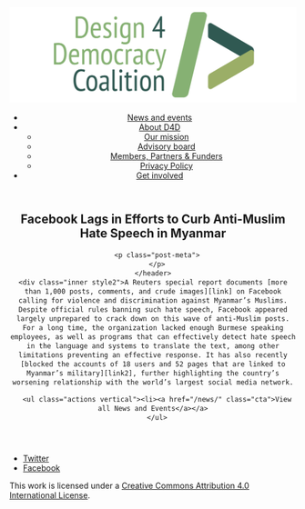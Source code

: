 <!DOCTYPE html>
<html lang="en_US"><head>
  <meta charset="utf-8">
  <meta http-equiv="X-UA-Compatible" content="IE=edge">
  <meta name="viewport" content="width=device-width, initial-scale=1">
  <link rel="apple-touch-icon" sizes="180x180" href="/assets/favicon/apple-touch-icon.png">
  <link rel="icon" type="image/png" sizes="32x32" href="/assets/favicon/favicon-32x32.png">
  <link rel="icon" type="image/png" sizes="16x16" href="/assets/favicon/favicon-16x16.png">
  <link rel="manifest" href="/site.webmanifest">
  <link rel="mask-icon" href="/assets/favicon/safari-pinned-tab.svg" color="#5bbad5">
  <meta name="msapplication-TileColor" content="#00aba9">
  <meta name="theme-color" content="#ffffff">

  
  <!-- Begin Jekyll SEO tag v2.4.0 -->
<title>Facebook Lags in Efforts to Curb Anti-Muslim Hate Speech in Myanmar | D4D Coalition</title>
<meta name="generator" content="Jekyll v3.7.3" />
<meta property="og:title" content="Facebook Lags in Efforts to Curb Anti-Muslim Hate Speech in Myanmar" />
<meta property="og:locale" content="en_US" />
<meta name="description" content="A Reuters special report documents more than 1,000 posts, comments, and crude images on Facebook calling for violence and discrimination against Myanmar’s Muslims. Despite official rules banning such hate speech, Facebook appeared largely unprepared to crack down on this wave of anti-Muslim posts. For a long time, the organization lacked enough Burmese speaking employees, as well as programs that can effectively detect hate speech in the language and systems to translate the text, among other limitations preventing an effective response. It has also recently blocked the accounts of 18 users and 52 pages that are linked to Myanmar’s military, further highlighting the country’s worsening relationship with the world’s largest social media network." />
<meta property="og:description" content="A Reuters special report documents more than 1,000 posts, comments, and crude images on Facebook calling for violence and discrimination against Myanmar’s Muslims. Despite official rules banning such hate speech, Facebook appeared largely unprepared to crack down on this wave of anti-Muslim posts. For a long time, the organization lacked enough Burmese speaking employees, as well as programs that can effectively detect hate speech in the language and systems to translate the text, among other limitations preventing an effective response. It has also recently blocked the accounts of 18 users and 52 pages that are linked to Myanmar’s military, further highlighting the country’s worsening relationship with the world’s largest social media network." />
<link rel="canonical" href="https://d4dcoalition.org/news/Facebook-Lags-in-Efforts-to-Curb-Anti-Muslim-Hate-Speech-in-Myanmar.html" />
<meta property="og:url" content="https://d4dcoalition.org/news/Facebook-Lags-in-Efforts-to-Curb-Anti-Muslim-Hate-Speech-in-Myanmar.html" />
<meta property="og:site_name" content="D4D Coalition" />
<meta property="og:type" content="article" />
<meta property="article:published_time" content="2018-08-27T00:00:00+01:00" />
<meta name="twitter:card" content="summary" />
<meta name="twitter:site" content="@design4dem" />
<meta name="google-site-verification" content="" />
<script type="application/ld+json">
{"description":"A Reuters special report documents more than 1,000 posts, comments, and crude images on Facebook calling for violence and discrimination against Myanmar’s Muslims. Despite official rules banning such hate speech, Facebook appeared largely unprepared to crack down on this wave of anti-Muslim posts. For a long time, the organization lacked enough Burmese speaking employees, as well as programs that can effectively detect hate speech in the language and systems to translate the text, among other limitations preventing an effective response. It has also recently blocked the accounts of 18 users and 52 pages that are linked to Myanmar’s military, further highlighting the country’s worsening relationship with the world’s largest social media network.","@type":"BlogPosting","url":"https://d4dcoalition.org/news/Facebook-Lags-in-Efforts-to-Curb-Anti-Muslim-Hate-Speech-in-Myanmar.html","publisher":{"@type":"Organization","logo":{"@type":"ImageObject","url":"https://d4dcoalition.org/assets/img/logos/d4d-logo.png"}},"headline":"Facebook Lags in Efforts to Curb Anti-Muslim Hate Speech in Myanmar","dateModified":"2018-08-27T00:00:00+01:00","datePublished":"2018-08-27T00:00:00+01:00","mainEntityOfPage":{"@type":"WebPage","@id":"https://d4dcoalition.org/news/Facebook-Lags-in-Efforts-to-Curb-Anti-Muslim-Hate-Speech-in-Myanmar.html"},"@context":"http://schema.org"}</script>
<!-- End Jekyll SEO tag -->

  <link rel="stylesheet" href="/tarteaucitron/css/tarteaucitron.css">
  <link rel="stylesheet" href="/assets/main.css">

  <link type="application/atom+xml" rel="alternate" href="https://d4dcoalition.org/feed.xml" title="D4D Coalition" />

</head>
<body>
  <!-- Wrapper -->
  <div id="wrapper"><header class="" role="banner" id="header">
    <!-- Logo -->
    <div class="logo">
      <a class="site-title" rel="author" href="/"><img src="/assets/img/d4d-logo.png" alt="D4D Coalition" /></a>
    </div><!-- to do: figure out how to manage dropdown -->
      <!-- Nav -->
      <nav id="nav"><ul><li class="current">
            <a class="page-link" href="/news/">
              News and events
            </a></li><li class="">
            <a class="page-link icon fa-angle-down" href="/areas-focus/">
              About D4D
            </a><ul><li>
                  <a href="/areas-focus/#">
                    Our mission
                  </a>
              </li><li>
                  <a href="/advisory-board/#">
                    Advisory board
                  </a>
              </li><li>
                  <a href="/members-partners-funders/#">
                    Members, Partners &amp; Funders
                  </a>
              </li><li>
                  <a href="/privacy-policy.html#">
                    Privacy Policy
                  </a>
              </li></ul></li><li class="">
            <a class="page-link" href="/join-us/">
              Get involved
            </a></li></ul></nav></header>
<section class="main alt event" aria-label="Content">
    <header>
      <h2 class="post-title">Facebook Lags in Efforts to Curb Anti-Muslim Hate Speech in Myanmar</h2>
      

      <p class="post-meta">
      </p>
    </header>
    <div class="inner style2">A Reuters special report documents [more than 1,000 posts, comments, and crude images][link] on Facebook calling for violence and discrimination against Myanmar’s Muslims. Despite official rules banning such hate speech, Facebook appeared largely unprepared to crack down on this wave of anti-Muslim posts. For a long time, the organization lacked enough Burmese speaking employees, as well as programs that can effectively detect hate speech in the language and systems to translate the text, among other limitations preventing an effective response. It has also recently [blocked the accounts of 18 users and 52 pages that are linked to Myanmar’s military][link2], further highlighting the country’s worsening relationship with the world’s largest social media network.

[link]: https://www.reuters.com/investigates/special-report/myanmar-facebook-hate/

[link2]: https://www.reuters.com/article/us-myanmar-facebook/facebook-bans-myanmar-army-chief-others-in-unprecedented-move-idUSKCN1LC0R7


      <ul class="actions vertical"><li><a href="/news/" class="cta">View all News and Events</a></a>
      </ul>
  </div>
</section>
<footer id="footer" class="accent3">
  <ul class="icons">
    <li><a href="https://twitter.com/design4dem" class="icon alt fa-twitter"><span class="label">Twitter</span></a></li>
    <li><a href="https://www.facebook.com/Design4Democracy" class="icon alt fa-facebook"><span class="label">Facebook</span></a></li>
    <!--li><a href="#" class="icon alt fa-instagram"><span class="label">Instagram</span></a></li>
    <li><a href="#" class="icon alt fa-github"><span class="label">GitHub</span></a></li>
    <li><a href="#" class="icon alt fa-phone"><span class="label">Phone</span></a></li>
    <li><a href="#" class="icon alt fa-envelope-o"><span class="label">Email</span></a></li-->
  </ul>
  <p class="copyright">This work is licensed under a <a rel="license" href="http://creativecommons.org/licenses/by/4.0/">Creative Commons Attribution 4.0 International License</a>.</p>
</footer>
</div><!-- /wrapper -->
  <!-- Scripts -->
    <script src="/assets/js/scripts.min.js"></script><script src="/tarteaucitron/tarteaucitron.js"></script>
    <script type="text/javascript">
    (function($) {
      $(document).ready(function(){
        tarteaucitron.init({
          "hashtag": "#tarteaucitron", /* Automatically open the panel with the hashtag */
          "highPrivacy": false, /* disabling the auto consent feature on navigation? */
          "orientation": "top", /* the big banner should be on 'top' or 'bottom'? */
          "adblocker": false, /* Display a message if an adblocker is detected */
          "showAlertSmall": true, /* show the small banner on bottom right? */
          "cookieslist": true, /* Display the list of cookies installed ? */
          "removeCredit": false, /* remove the credit link? */
          //"cookieDomain": ".example.com" /* Domain name on which the cookie for the subdomains will be placed */
        });
      });
    })(jQuery);
    </script><script type="text/javascript">
  tarteaucitron.user.analyticsUa = 'UA-120811815-1';
  tarteaucitron.user.analyticsMore = function () { /* add here your optionnal ga.push() */ };
  (tarteaucitron.job = tarteaucitron.job || []).push('analytics');
</script></body>

</html>
